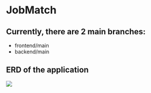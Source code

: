﻿# JobMatch

## Currently, there are 2 main branches:
- frontend/main
- backend/main

## ERD of the application
[![](https://mermaid.ink/img/pako:eNrdV1tv2jAU_iuWpUqbRKsG6Ch5Y8AkthYQvUidkCInMeA1sTPbaUsb_vtOblyKUzFtD-t4AOLv3Pj8nWPzgj3hU2xjKnuMzCUJpxzBazK66F-hl_whfblszrhGzEfjb5vVByK9BZGIk5CiKe70LgfDpNsZ9ga9znU_mfS7k5vBdX8yxbnPKv_I32-u-pMDchSrUgTUAeiLIT0NCQvQjQGJiFKPQvpb4QQEIhwx5RBPswe6gTQLqdIkjJAnKdHUd4g2oXHkv4H6NKCv0bKcMq673MfKqCW2w1V3dDnuDO9-b0f2V4nvS6qUoTARRoQvHcWeDW6M-7HSclnBvIH2heDU4XHoUrmPPlJXMf1OiC_FfLBQY0VlLlToiJiznzEt5b-ddRYHgWPeJTN7_zBJ6z7_WyQVVqUqK9r-f6Lw6-jz4bOwgpdyUlJPxtBfsoo3zXRg4kxAVzLBN4iAAD5VnmTRLuCL2IVxHEEqpgBBigRkez6kdeTsO2LmiIhyxufq3U_h28O3iHCfpaEqxctSAole7NLtCa4p1--Cjs6wc3F3NajU7bq1QQ6IRFHAPJLpaKvTIXeAlCekQZAh0d7CUfcsCAxHVsiUAlHt4dWE7RY_Hl8Mup3rwWj455ta4D-EW4F4DxUA4SRYKmiD6mH45g_KvxwdoQkNMnLVgkVq-4KVJMfHSVLc6GzIsCCqDL-xEMnWUZda0SfQoa_QB8u2PhrtN1O_0v718bASeabiNpP6we3sXqGZkKUPNFlqlrwuyKWBgBmCtCgts5lZ2m6FhEEGLCHQrMFwt-oQ-J_v2O6rw1iNit2Q6d00Bqcsc2qfyR-sN9WbUtxmtnA4KpNVsZPrtis2c0M5ruG5ZD62tYxpDYdUwvUMHnEm8CnWCwqHJU79fDojcaBTrxW4wXHyXYiw9JQini-wPSOBgqd8CBT_D9YmsNtUdkXMNbYbDcvKgmD7BT9h-9hqtE-an86a7Xarcf7JajVbNbzM1q2TpnV6ZtXbVv20adWbqxp-zjLXTxpWo9Fq1s9P2_X2GTivfgHbudT7?type=png)](https://mermaid.live/edit#pako:eNrdV1tv2jAU_iuWpUqbRKsG6Ch5Y8AkthYQvUidkCInMeA1sTPbaUsb_vtOblyKUzFtD-t4AOLv3Pj8nWPzgj3hU2xjKnuMzCUJpxzBazK66F-hl_whfblszrhGzEfjb5vVByK9BZGIk5CiKe70LgfDpNsZ9ga9znU_mfS7k5vBdX8yxbnPKv_I32-u-pMDchSrUgTUAeiLIT0NCQvQjQGJiFKPQvpb4QQEIhwx5RBPswe6gTQLqdIkjJAnKdHUd4g2oXHkv4H6NKCv0bKcMq673MfKqCW2w1V3dDnuDO9-b0f2V4nvS6qUoTARRoQvHcWeDW6M-7HSclnBvIH2heDU4XHoUrmPPlJXMf1OiC_FfLBQY0VlLlToiJiznzEt5b-ddRYHgWPeJTN7_zBJ6z7_WyQVVqUqK9r-f6Lw6-jz4bOwgpdyUlJPxtBfsoo3zXRg4kxAVzLBN4iAAD5VnmTRLuCL2IVxHEEqpgBBigRkez6kdeTsO2LmiIhyxufq3U_h28O3iHCfpaEqxctSAole7NLtCa4p1--Cjs6wc3F3NajU7bq1QQ6IRFHAPJLpaKvTIXeAlCekQZAh0d7CUfcsCAxHVsiUAlHt4dWE7RY_Hl8Mup3rwWj455ta4D-EW4F4DxUA4SRYKmiD6mH45g_KvxwdoQkNMnLVgkVq-4KVJMfHSVLc6GzIsCCqDL-xEMnWUZda0SfQoa_QB8u2PhrtN1O_0v718bASeabiNpP6we3sXqGZkKUPNFlqlrwuyKWBgBmCtCgts5lZ2m6FhEEGLCHQrMFwt-oQ-J_v2O6rw1iNit2Q6d00Bqcsc2qfyR-sN9WbUtxmtnA4KpNVsZPrtis2c0M5ruG5ZD62tYxpDYdUwvUMHnEm8CnWCwqHJU79fDojcaBTrxW4wXHyXYiw9JQini-wPSOBgqd8CBT_D9YmsNtUdkXMNbYbDcvKgmD7BT9h-9hqtE-an86a7Xarcf7JajVbNbzM1q2TpnV6ZtXbVv20adWbqxp-zjLXTxpWo9Fq1s9P2_X2GTivfgHbudT7)
